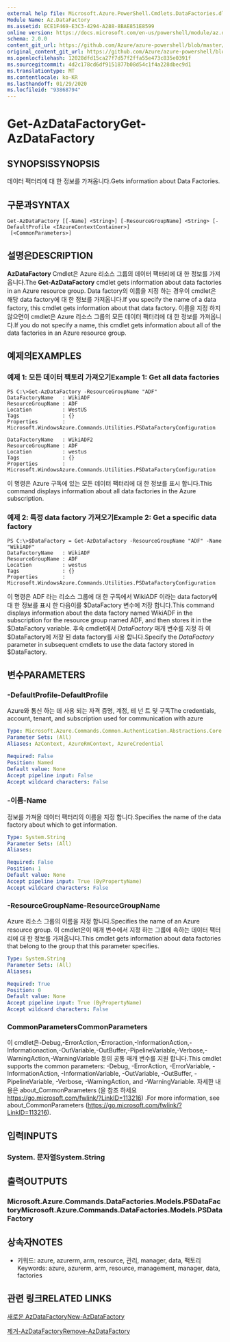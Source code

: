```yaml
---
external help file: Microsoft.Azure.PowerShell.Cmdlets.DataFactories.dll-Help.xml
Module Name: Az.DataFactory
ms.assetid: ECE1F469-E3C3-4294-A288-8BAE851E8599
online version: https://docs.microsoft.com/en-us/powershell/module/az.datafactory/get-azdatafactory
schema: 2.0.0
content_git_url: https://github.com/Azure/azure-powershell/blob/master/src/DataFactory/DataFactoryV2/help/Get-AzDataFactory.md
original_content_git_url: https://github.com/Azure/azure-powershell/blob/master/src/DataFactory/DataFactoryV2/help/Get-AzDataFactory.md
ms.openlocfilehash: 12028dfd15ca27f7d57f2ffa55e473c835e0391f
ms.sourcegitcommit: 4d2c178cd6df9151877b08d54c1f4a228dbec9d1
ms.translationtype: MT
ms.contentlocale: ko-KR
ms.lasthandoff: 01/29/2020
ms.locfileid: "93868794"
---
```

# <span data-ttu-id="a654f-101">Get-AzDataFactory</span><span class="sxs-lookup"><span data-stu-id="a654f-101">Get-AzDataFactory</span></span>

## <span data-ttu-id="a654f-102">SYNOPSIS</span><span class="sxs-lookup"><span data-stu-id="a654f-102">SYNOPSIS</span></span>
<span data-ttu-id="a654f-103">데이터 팩터리에 대 한 정보를 가져옵니다.</span><span class="sxs-lookup"><span data-stu-id="a654f-103">Gets information about Data Factories.</span></span>

## <span data-ttu-id="a654f-104">구문과</span><span class="sxs-lookup"><span data-stu-id="a654f-104">SYNTAX</span></span>

```
Get-AzDataFactory [[-Name] <String>] [-ResourceGroupName] <String> [-DefaultProfile <IAzureContextContainer>]
 [<CommonParameters>]
```

## <span data-ttu-id="a654f-105">설명은</span><span class="sxs-lookup"><span data-stu-id="a654f-105">DESCRIPTION</span></span>
<span data-ttu-id="a654f-106">**AzDataFactory** Cmdlet은 Azure 리소스 그룹의 데이터 팩터리에 대 한 정보를 가져옵니다.</span><span class="sxs-lookup"><span data-stu-id="a654f-106">The **Get-AzDataFactory** cmdlet gets information about data factories in an Azure resource group.</span></span>
<span data-ttu-id="a654f-107">Data factory의 이름을 지정 하는 경우이 cmdlet은 해당 data factory에 대 한 정보를 가져옵니다.</span><span class="sxs-lookup"><span data-stu-id="a654f-107">If you specify the name of a data factory, this cmdlet gets information about that data factory.</span></span>
<span data-ttu-id="a654f-108">이름을 지정 하지 않으면이 cmdlet은 Azure 리소스 그룹의 모든 데이터 팩터리에 대 한 정보를 가져옵니다.</span><span class="sxs-lookup"><span data-stu-id="a654f-108">If you do not specify a name, this cmdlet gets information about all of the data factories in an Azure resource group.</span></span>

## <span data-ttu-id="a654f-109">예제의</span><span class="sxs-lookup"><span data-stu-id="a654f-109">EXAMPLES</span></span>

### <span data-ttu-id="a654f-110">예제 1: 모든 데이터 팩토리 가져오기</span><span class="sxs-lookup"><span data-stu-id="a654f-110">Example 1: Get all data factories</span></span>
```
PS C:\>Get-AzDataFactory -ResourceGroupName "ADF"
DataFactoryName   : WikiADF
ResourceGroupName : ADF
Location          : WestUS
Tags              : {}
Properties        : Microsoft.WindowsAzure.Commands.Utilities.PSDataFactoryConfiguration

DataFactoryName   : WikiADF2
ResourceGroupName : ADF
Location          : westus
Tags              : {}
Properties        : Microsoft.WindowsAzure.Commands.Utilities.PSDataFactoryConfiguration
```

<span data-ttu-id="a654f-111">이 명령은 Azure 구독에 있는 모든 데이터 팩터리에 대 한 정보를 표시 합니다.</span><span class="sxs-lookup"><span data-stu-id="a654f-111">This command displays information about all data factories in the Azure subscription.</span></span>

### <span data-ttu-id="a654f-112">예제 2: 특정 data factory 가져오기</span><span class="sxs-lookup"><span data-stu-id="a654f-112">Example 2: Get a specific data factory</span></span>
```
PS C:\>$DataFactory = Get-AzDataFactory -ResourceGroupName "ADF" -Name "WikiADF"
DataFactoryName   : WikiADF
ResourceGroupName : ADF
Location          : westus
Tags              : {}
Properties        : Microsoft.WindowsAzure.Commands.Utilities.PSDataFactoryConfiguration
```

<span data-ttu-id="a654f-113">이 명령은 ADF 라는 리소스 그룹에 대 한 구독에서 WikiADF 이라는 data factory에 대 한 정보를 표시 한 다음이를 $DataFactory 변수에 저장 합니다.</span><span class="sxs-lookup"><span data-stu-id="a654f-113">This command displays information about the data factory named WikiADF in the subscription for the resource group named ADF, and then stores it in the $DataFactory variable.</span></span>
<span data-ttu-id="a654f-114">후속 cmdlet에서 *DataFactory* 매개 변수를 지정 하 여 $DataFactory에 저장 된 data factory를 사용 합니다.</span><span class="sxs-lookup"><span data-stu-id="a654f-114">Specify the *DataFactory* parameter in subsequent cmdlets to use the data factory stored in $DataFactory.</span></span>

## <span data-ttu-id="a654f-115">변수</span><span class="sxs-lookup"><span data-stu-id="a654f-115">PARAMETERS</span></span>

### <span data-ttu-id="a654f-116">-DefaultProfile</span><span class="sxs-lookup"><span data-stu-id="a654f-116">-DefaultProfile</span></span>
<span data-ttu-id="a654f-117">Azure와 통신 하는 데 사용 되는 자격 증명, 계정, 테 넌 트 및 구독</span><span class="sxs-lookup"><span data-stu-id="a654f-117">The credentials, account, tenant, and subscription used for communication with azure</span></span>

```yaml
Type: Microsoft.Azure.Commands.Common.Authentication.Abstractions.Core.IAzureContextContainer
Parameter Sets: (All)
Aliases: AzContext, AzureRmContext, AzureCredential

Required: False
Position: Named
Default value: None
Accept pipeline input: False
Accept wildcard characters: False
```

### <span data-ttu-id="a654f-118">-이름</span><span class="sxs-lookup"><span data-stu-id="a654f-118">-Name</span></span>
<span data-ttu-id="a654f-119">정보를 가져올 데이터 팩터리의 이름을 지정 합니다.</span><span class="sxs-lookup"><span data-stu-id="a654f-119">Specifies the name of the data factory about which to get information.</span></span>

```yaml
Type: System.String
Parameter Sets: (All)
Aliases:

Required: False
Position: 1
Default value: None
Accept pipeline input: True (ByPropertyName)
Accept wildcard characters: False
```

### <span data-ttu-id="a654f-120">-ResourceGroupName</span><span class="sxs-lookup"><span data-stu-id="a654f-120">-ResourceGroupName</span></span>
<span data-ttu-id="a654f-121">Azure 리소스 그룹의 이름을 지정 합니다.</span><span class="sxs-lookup"><span data-stu-id="a654f-121">Specifies the name of an Azure resource group.</span></span>
<span data-ttu-id="a654f-122">이 cmdlet은이 매개 변수에서 지정 하는 그룹에 속하는 데이터 팩터리에 대 한 정보를 가져옵니다.</span><span class="sxs-lookup"><span data-stu-id="a654f-122">This cmdlet gets information about data factories that belong to the group that this parameter specifies.</span></span>

```yaml
Type: System.String
Parameter Sets: (All)
Aliases:

Required: True
Position: 0
Default value: None
Accept pipeline input: True (ByPropertyName)
Accept wildcard characters: False
```

### <span data-ttu-id="a654f-123">CommonParameters</span><span class="sxs-lookup"><span data-stu-id="a654f-123">CommonParameters</span></span>
<span data-ttu-id="a654f-124">이 cmdlet은-Debug,-ErrorAction,-Erroraction,-InformationAction,-Informationaction,-OutVariable,-OutBuffer,-PipelineVariable,-Verbose,-WarningAction,-WarningVariable 등의 공통 매개 변수를 지원 합니다.</span><span class="sxs-lookup"><span data-stu-id="a654f-124">This cmdlet supports the common parameters: -Debug, -ErrorAction, -ErrorVariable, -InformationAction, -InformationVariable, -OutVariable, -OutBuffer, -PipelineVariable, -Verbose, -WarningAction, and -WarningVariable.</span></span> <span data-ttu-id="a654f-125">자세한 내용은 about_CommonParameters (을 참조 하세요 https://go.microsoft.com/fwlink/?LinkID=113216) .</span><span class="sxs-lookup"><span data-stu-id="a654f-125">For more information, see about_CommonParameters (https://go.microsoft.com/fwlink/?LinkID=113216).</span></span>

## <span data-ttu-id="a654f-126">입력</span><span class="sxs-lookup"><span data-stu-id="a654f-126">INPUTS</span></span>

### <span data-ttu-id="a654f-127">System. 문자열</span><span class="sxs-lookup"><span data-stu-id="a654f-127">System.String</span></span>

## <span data-ttu-id="a654f-128">출력</span><span class="sxs-lookup"><span data-stu-id="a654f-128">OUTPUTS</span></span>

### <span data-ttu-id="a654f-129">Microsoft.Azure.Commands.DataFactories.Models.PSDataFactory</span><span class="sxs-lookup"><span data-stu-id="a654f-129">Microsoft.Azure.Commands.DataFactories.Models.PSDataFactory</span></span>

## <span data-ttu-id="a654f-130">상속자</span><span class="sxs-lookup"><span data-stu-id="a654f-130">NOTES</span></span>
* <span data-ttu-id="a654f-131">키워드: azure, azurerm, arm, resource, 관리, manager, data, 팩토리</span><span class="sxs-lookup"><span data-stu-id="a654f-131">Keywords: azure, azurerm, arm, resource, management, manager, data, factories</span></span>

## <span data-ttu-id="a654f-132">관련 링크</span><span class="sxs-lookup"><span data-stu-id="a654f-132">RELATED LINKS</span></span>

[<span data-ttu-id="a654f-133">새로운 AzDataFactory</span><span class="sxs-lookup"><span data-stu-id="a654f-133">New-AzDataFactory</span></span>](./New-AzDataFactory.md)

[<span data-ttu-id="a654f-134">제거-AzDataFactory</span><span class="sxs-lookup"><span data-stu-id="a654f-134">Remove-AzDataFactory</span></span>](./Remove-AzDataFactory.md)


